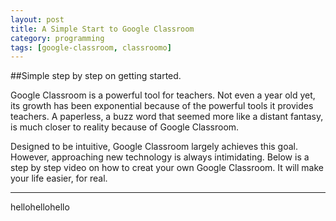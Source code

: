 ```yaml
---
layout: post
title: A Simple Start to Google Classroom
category: programming
tags: [google-classroom, classroomo]
---
```


##Simple step by step on getting started.

Google Classroom is a powerful tool for teachers. Not even a year old yet, its growth has been exponential because of the powerful tools it provides teachers. A paperless, a buzz word that seemed more like a distant fantasy, is much closer to reality because of Google Classroom.

Designed to be intuitive, Google Classroom largely achieves this goal. However, approaching new technology is always intimidating. Below is a step by step video on how to creat your own Google Classroom. It will make your life easier, for real.

************************************
hellohellohello
